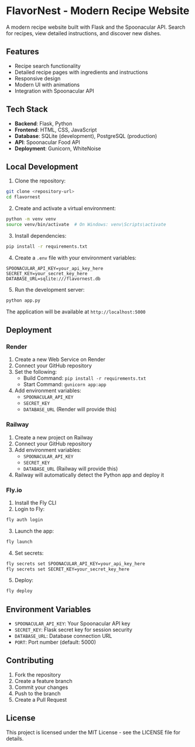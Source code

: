 # FlavorNest - Modern Recipe Website

A modern recipe website built with Flask and the Spoonacular API. Search for recipes, view detailed instructions, and discover new dishes.

## Features

- Recipe search functionality
- Detailed recipe pages with ingredients and instructions
- Responsive design
- Modern UI with animations
- Integration with Spoonacular API

## Tech Stack

- **Backend**: Flask, Python
- **Frontend**: HTML, CSS, JavaScript
- **Database**: SQLite (development), PostgreSQL (production)
- **API**: Spoonacular Food API
- **Deployment**: Gunicorn, WhiteNoise

## Local Development

1. Clone the repository:
```bash
git clone <repository-url>
cd flavornest
```

2. Create and activate a virtual environment:
```bash
python -m venv venv
source venv/bin/activate  # On Windows: venv\Scripts\activate
```

3. Install dependencies:
```bash
pip install -r requirements.txt
```

4. Create a `.env` file with your environment variables:
```
SPOONACULAR_API_KEY=your_api_key_here
SECRET_KEY=your_secret_key_here
DATABASE_URL=sqlite:///flavornest.db
```

5. Run the development server:
```bash
python app.py
```

The application will be available at `http://localhost:5000`

## Deployment

### Render

1. Create a new Web Service on Render
2. Connect your GitHub repository
3. Set the following:
   - Build Command: `pip install -r requirements.txt`
   - Start Command: `gunicorn app:app`
4. Add environment variables:
   - `SPOONACULAR_API_KEY`
   - `SECRET_KEY`
   - `DATABASE_URL` (Render will provide this)

### Railway

1. Create a new project on Railway
2. Connect your GitHub repository
3. Add environment variables:
   - `SPOONACULAR_API_KEY`
   - `SECRET_KEY`
   - `DATABASE_URL` (Railway will provide this)
4. Railway will automatically detect the Python app and deploy it

### Fly.io

1. Install the Fly CLI
2. Login to Fly:
```bash
fly auth login
```

3. Launch the app:
```bash
fly launch
```

4. Set secrets:
```bash
fly secrets set SPOONACULAR_API_KEY=your_api_key_here
fly secrets set SECRET_KEY=your_secret_key_here
```

5. Deploy:
```bash
fly deploy
```

## Environment Variables

- `SPOONACULAR_API_KEY`: Your Spoonacular API key
- `SECRET_KEY`: Flask secret key for session security
- `DATABASE_URL`: Database connection URL
- `PORT`: Port number (default: 5000)

## Contributing

1. Fork the repository
2. Create a feature branch
3. Commit your changes
4. Push to the branch
5. Create a Pull Request

## License

This project is licensed under the MIT License - see the LICENSE file for details. 
 